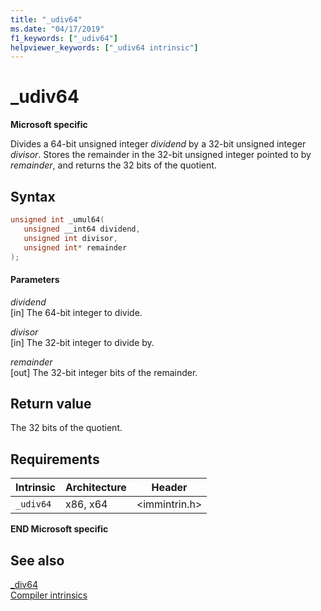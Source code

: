 ```yaml
---
title: "_udiv64"
ms.date: "04/17/2019"
f1_keywords: ["_udiv64"]
helpviewer_keywords: ["_udiv64 intrinsic"]
---
```

# _udiv64

**Microsoft specific**

Divides a 64-bit unsigned integer *dividend* by a 32-bit unsigned integer *divisor*. Stores the remainder in the 32-bit unsigned integer pointed to by *remainder*, and returns the 32 bits of the quotient.

## Syntax

```C
unsigned int _umul64(
   unsigned __int64 dividend,
   unsigned int divisor,
   unsigned int* remainder
);
```

#### Parameters

*dividend*<br/>
[in] The 64-bit integer to divide.

*divisor*<br/>
[in] The 32-bit integer to divide by.

*remainder*<br/>
[out] The 32-bit integer bits of the remainder.

## Return value

The 32 bits of the quotient.

## Requirements

|Intrinsic|Architecture|Header|
|---------------|------------------|------------|
|`_udiv64`|x86, x64|\<immintrin.h>|

**END Microsoft specific**

## See also

[_div64](../intrinsics/div64.md) \
[Compiler intrinsics](../intrinsics/compiler-intrinsics.md)
